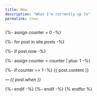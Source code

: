 ```yaml
---
title: Now
description: "What I'm currently up to"
permalink: /now
---
```

{%- assign counter = 0 -%}

{%- for post in site.posts -%}

{%- if post.now -%}

{%- assign counter = counter | plus: 1 -%}

{%- if counter == 1 -%} 
{{ post.content }}

—&thinsp;*{{ post.when }}*

{%- endif -%}
{%- endif -%}
{% endfor %}


<!--

## Previously…

{% for post in site.posts %}

{%- if post.now -%}

{%- assign counter = counter | plus: 1 -%}

{%- if counter > 1 -%}

### {{ post.when }}

{{ post.content }} 

{%- endif -%}


{%- endif -%}
{%- endfor -%}

--> 

